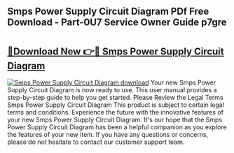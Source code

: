## Smps Power Supply Circuit Diagram PDf Free Download - Part-0U7 Service Owner Guide p7gre

# <h2><a href="http://dfrl6v.blite.top/?on=Smps+Power+Supply+Circuit+Diagram">🔗Download New 👉🔴 Smps Power Supply Circuit Diagram</a></h2>

[![Smps Power Supply Circuit Diagram download](https://i.imgur.com/lujVjoI.png)](http://dfrl6v.blite.top/?on=Smps+Power+Supply+Circuit+Diagram)
Your new Smps Power Supply Circuit Diagram is now ready to use. This user manual provides a step-by-step guide to help you get started. Please Review the Legal Terms Smps Power Supply Circuit Diagram This product is subject to certain legal terms and conditions. Experience the future with the innovative features of your new Smps Power Supply Circuit Diagram. It's our hope that the Smps Power Supply Circuit Diagram has been a helpful companion as you explore the features of your new item. If you have any questions or concerns, please do not hesitate to contact our customer support team.
